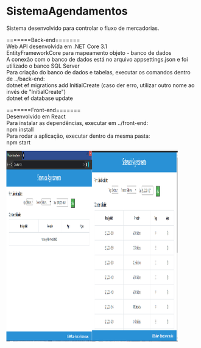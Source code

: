 # SistemaAgendamentos

Sistema desenvolvido para controlar o fluxo de mercadorias.  

=======Back-end=======  
Web API desenvolvida em .NET Core 3.1  
EntityFrameworkCore para mapeamento objeto - banco de dados  
A conexão com o banco de dados está no arquivo appsettings.json e foi utilizado o banco SQL Server  
Para criação do banco de dados e tabelas, executar os comandos dentro de ../back-end:  
  dotnet ef migrations add InitialCreate (caso der erro, utilizar outro nome ao invés de "InitialCreate")  
  dotnet ef database update  
  
    
=======Front-end=======  
Desenvolvido em React  
Para instalar as dependências, executar em ../front-end:  
npm install  
Para rodar a aplicação, executar dentro da mesma pasta:  
npm start  
  
  
  
  <img align="left" width="225" height="500" src="https://github.com/KleberPPF/SistemaAgendamentos/blob/master/front-end/public/print0.PNG">
  <img align="left" width="225" height="500" src="https://github.com/KleberPPF/SistemaAgendamentos/blob/master/front-end/public/print.PNG">
